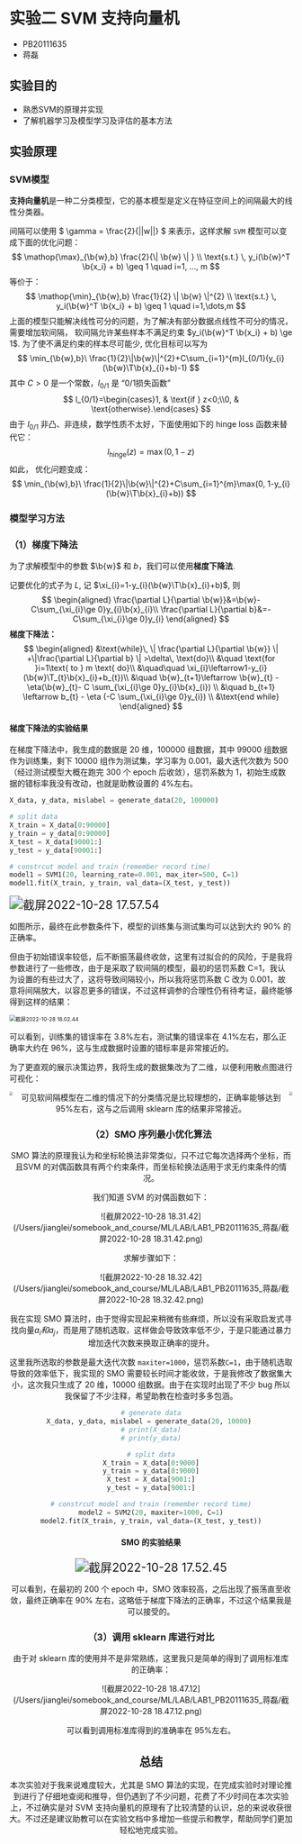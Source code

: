 # 实验二 SVM 支持向量机

- PB20111635
- 蒋磊

## 实验目的

+ 熟悉SVM的原理并实现
+ 了解机器学习及模型学习及评估的基本方法

## 实验原理

### SVM模型

**支持向量机**是一种二分类模型，它的基本模型是定义在特征空间上的间隔最大的线性分类器。

间隔可以使用 $ \gamma = \frac{2}{||w||} $ 来表示，这样求解 `SVM` 模型可以变成下面的优化问题：
$$
\mathop{\max}_{\b{w},b} \frac{2}{\| \b{w} \| } \\
\text{s.t.} \, y_i(\b{w}^T \b{x_i} + b) \geq 1  \quad i=1, ..., m
$$
等价于：
$$
\mathop{\min}_{\b{w},b} \frac{1}{2} \| \b{w} \|^{2} \\
\text{s.t.} \, y_i(\b{w}^T \b{x_i} + b) \geq 1  \quad i=1,\dots,m
$$
上面的模型只能解决线性可分的问题，为了解决有部分数据点线性不可分的情况，需要增加软间隔， 软间隔允许某些样本不满足约束 $y_i(\b{w}^T \b{x_i} + b) \ge 1$. 为了使不满足约束的样本尽可能少, 优化目标可以写为
$$
\min_{\b{w},b}\ \frac{1}{2}\|\b{w}\|^{2}+C\sum_{i=1}^{m}l_{0/1}(y_{i}(\b{w}\T\b{x}_{i}+b)-1)
$$
其中 $C>0$ 是一个常数，$l_{0/1}$ 是 “0/1损失函数”
$$
l_{0/1}=\begin{cases}1, & \text{if } z<0;\\0, & \text{otherwise}.\end{cases}
$$
由于 $l_{0/1}$ 非凸、非连续，数学性质不太好，下面使用如下的 hinge loss 函数来替代它：
$$
l_{\text{hinge}}(z)=\max(0, 1-z)
$$
如此， 优化问题变成：
$$
\min_{\b{w},b}\ \frac{1}{2}\|\b{w}\|^{2}+C\sum_{i=1}^{m}\max(0, 1-y_{i}(\b{w}\T\b{x}_{i}+b))
$$

### 模型学习方法

### （1）梯度下降法

为了求解模型中的参数 $\b{w}$ 和 $b$，我们可以使用**梯度下降法**.

记要优化的式子为 $L$, 记 $\xi_{i}=1-y_{i}(\b{w}\T\b{x}_{i}+b)$, 则
$$
\begin{aligned}
\frac{\partial L}{\partial \b{w}}&=\b{w}-C\sum_{\xi_{i}\ge 0}y_{i}\b{x}_{i}\\
\frac{\partial L}{\partial b}&=-C\sum_{\xi_{i}\ge 0}y_{i}
\end{aligned}
$$
**梯度下降法：**
$$
\begin{aligned}
&\text{while}\, \|  \frac{\partial L}{\partial \b{w}} \| +\|\frac{\partial L}{\partial b} \| >\delta\, \text{do}\\
&\quad \text{for }i=1\text{ to } m \text{ do}\\
&\quad\quad \xi_{i}\leftarrow1-y_{i}(\b{w}\T_{t}\b{x}_{i}+b_{t})\\
&\quad \b{w}_{t+1}\leftarrow \b{w}_{t} - \eta(\b{w}_{t}- C \sum_{\xi_{i}\ge 0}y_{i}\b{x}_{i})  \\
&\quad b_{t+1} \leftarrow b_{t}  -  \eta (-C \sum_{\xi_{i}\ge 0}y_{i}) \\
&\text{end while}
\end{aligned}
$$

#### 梯度下降法的实验结果

在梯度下降法中，我生成的数据是 20 维，100000 组数据，其中 99000 组数据作为训练集，剩下 10000 组作为测试集，学习率为 0.001，最大迭代次数为 500（经过测试模型大概在跑完 300 个 epoch 后收敛），惩罚系数为 1，初始生成数据的错标率我没有改动，也就是助教设置的 4%左右。

~~~python
X_data, y_data, mislabel = generate_data(20, 100000) 

# split data
X_train = X_data[0:90000]
y_train = y_data[0:90000]
X_test = X_data[90001:]
y_test = y_data[90001:]

# constrcut model and train (remember record time)
model1 = SVM1(20, learning_rate=0.001, max_iter=500, C=1)
model1.fit(X_train, y_train, val_data=(X_test, y_test))
~~~

<img src="/Users/jianglei/somebook_and_course/ML/LAB/LAB1_PB20111635_蒋磊/截屏2022-10-28 17.57.54.png" alt="截屏2022-10-28 17.57.54" style="zoom: 150%;" />

如图所示，最终在此参数条件下，模型的训练集与测试集均可以达到大约 90% 的正确率。

但由于初始错误率较低，后不断振荡最终收敛，这里有过拟合的的风险，于是我将参数进行了一些修改，由于是采取了软间隔的模型，最初的惩罚系数 C=1，我认为设置的有些过大了，这将导致间隔较小，所以我将惩罚系数 C 改为 0.001，故意将间隔放大，以容忍更多的错误，不过这样调参的合理性仍有待考证，最终能够得到这样的结果：

<img src="/Users/jianglei/somebook_and_course/ML/LAB/LAB1_PB20111635_蒋磊/截屏2022-10-28 18.02.44.png" alt="截屏2022-10-28 18.02.44" style="zoom:67%;" />

可以看到，训练集的错误率在 3.8%左右，测试集的错误率在 4.1%左右，那么正确率大约在 96%，这与生成数据时设置的错标率是非常接近的。

为了更直观的展示决策边界，我将生成的数据集改为了二维，以便利用散点图进行可视化：

 <center class="half">
     <img src = "/Users/jianglei/somebook_and_course/ML/LAB/LAB1_PB20111635_蒋磊/截屏2022-10-28 17.12.16.png"align=left style="zoom: 40%;" />
     <img src = "/Users/jianglei/somebook_and_course/ML/LAB/LAB1_PB20111635_蒋磊/截屏2022-10-28 17.11.47.png"align=right style="zoom: 40%;" />





























可见软间隔模型在二维的情况下的分类情况是比较理想的，正确率能够达到 95%左右，这与之后调用 sklearn 库的结果非常接近。

### （2）SMO 序列最小优化算法

SMO 算法的原理我认为和坐标轮换法非常类似，只不过它每次选择两个坐标，而且SVM 的对偶函数具有两个约束条件，而坐标轮换法适用于求无约束条件的情况。

我们知道 SVM 的对偶函数如下：

![截屏2022-10-28 18.31.42](/Users/jianglei/somebook_and_course/ML/LAB/LAB1_PB20111635_蒋磊/截屏2022-10-28 18.31.42.png)

求解步骤如下：

![截屏2022-10-28 18.32.42](/Users/jianglei/somebook_and_course/ML/LAB/LAB1_PB20111635_蒋磊/截屏2022-10-28 18.32.42.png)

我在实现 SMO 算法时，由于觉得实现起来稍微有些麻烦，所以没有采取启发式寻找向量$a_i 和 a_j$，而是用了随机选取，这样做会导致效率低不少，于是只能通过暴力增加迭代次数来换取正确率的提升。

这里我所选取的参数是最大迭代次数 `maxiter=1000`，惩罚系数`C=1`，由于随机选取导致的效率低下，我实现的 SMO 需要较长时间才能收敛，于是我修改了数据集大小，这次我只生成了 20 维，10000 组数据。由于在实现时出现了不少 bug 所以我保留了不少注释，希望助教在检查时多多包涵。

```python
# generate data
X_data, y_data, mislabel = generate_data(20, 10000) 
# print(X_data)
# print(y_data)

# split data
X_train = X_data[0:9000]
y_train = y_data[0:9000]
X_test = X_data[9001:]
y_test = y_data[9001:]

# constrcut model and train (remember record time)
model2 = SVM2(20, maxiter=1000, C=1)
model2.fit(X_train, y_train, val_data=(X_test, y_test))
```

#### SMO 的实验结果

<img src="/Users/jianglei/somebook_and_course/ML/LAB/LAB1_PB20111635_蒋磊/截屏2022-10-28 17.52.45.png" alt="截屏2022-10-28 17.52.45" style="zoom:150%;" />

可以看到，在最初的 200 个 epoch 中，SMO 效率较高，之后出现了振荡直至收敛，最终正确率在 90% 左右，这略低于梯度下降法的正确率，不过这个结果我是可以接受的。

### （3）调用 sklearn 库进行对比

由于对 sklearn 库的使用并不是非常熟练，这里我只是简单的得到了调用标准库的正确率：

![截屏2022-10-28 18.47.12](/Users/jianglei/somebook_and_course/ML/LAB/LAB1_PB20111635_蒋磊/截屏2022-10-28 18.47.12.png)

可以看到调用标准库得到的准确率在 95%左右。

## 总结

本次实验对于我来说难度较大，尤其是 SMO 算法的实现，在完成实验时对理论推到进行了仔细地查阅和推导，但仍遇到了不少问题，花费了不少时间在本次实验上，不过确实是对 SVM 支持向量机的原理有了比较清楚的认识，总的来说收获很大。不过还是建议助教可以在实验文档中多增加一些提示和教学，帮助同学们更加轻松地完成实验。
